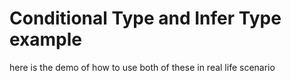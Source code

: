 # Conditional Type and Infer Type example
here is the demo of how to use both of these in real life scenario